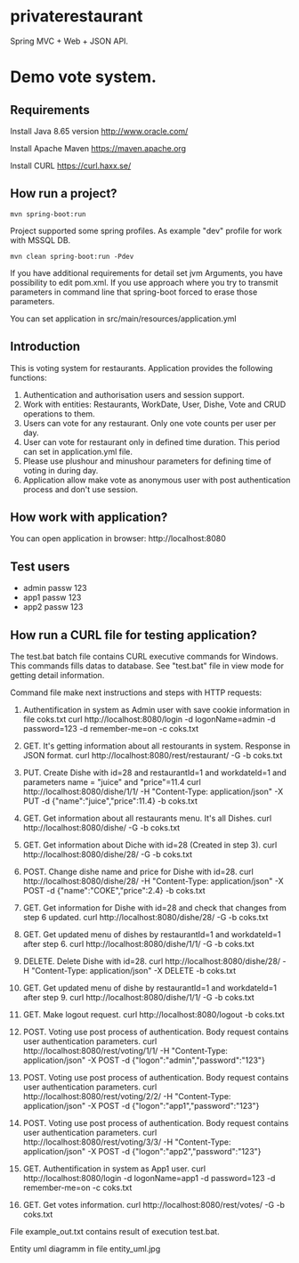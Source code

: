 # privaterestaurant

Spring MVC + Web + JSON API.
    
Demo vote system.
========================

Requirements
------------
Install Java 8.65 version
http://www.oracle.com/ 

Install Apache Maven 
https://maven.apache.org

Install CURL
https://curl.haxx.se/

 
How run a project?
--------------------------

```
mvn spring-boot:run 
```
Project supported some spring profiles. As example "dev" profile for work with MSSQL DB.

```
mvn clean spring-boot:run -Pdev
```

If you have additional requirements for detail set jvm Arguments, you have possibility to edit 
pom.xml. If you use approach where you try to transmit parameters in command line that 
spring-boot forced to erase those parameters.

You can set application in src/main/resources/application.yml


Introduction
--------------------------

This is voting system for restaurants. Application provides the following functions:

1. Authentication and authorisation users and session support.
2. Work with entities: Restaurants, WorkDate, User, Dishe, Vote and CRUD operations to them.
3. Users can vote for any restaurant. Only one vote counts per user per day.
4. User can vote for restaurant only in defined time duration. This period can set in application.yml file. 
5. Please use plushour and minushour parameters for defining time of voting in during day.
6. Application allow make vote as anonymous user with post authentication process and don't use session.
 
How work with application?
------------------------------
You can open application in browser: http://localhost:8080
 
Test users
-----------------------------
* admin passw 123
* app1  passw 123
* app2  passw 123


How run a CURL file for testing application?
--------------------------

The test.bat batch file contains CURL executive commands for Windows.
This commands fills datas to database. See "test.bat" file in view mode for getting detail information.

Command file make next instructions and steps with HTTP requests:

1. Authentification in system as Admin user with save cookie information in file coks.txt
curl http://localhost:8080/login -d logonName=admin -d password=123 -d remember-me=on -c coks.txt

2. GET. It's getting information about all restourants in system. Response in JSON format.
curl http://localhost:8080/rest/restaurant/ -G -b coks.txt 

3. PUT. Create Dishe with id=28 and restaurantId=1 and workdateId=1 and parameters name = "juice" and "price"=11.4
curl http://localhost:8080/dishe/1/1/ -H "Content-Type: application/json" -X PUT -d {\"name\":\"juice\",\"price\":11.4} -b coks.txt 

4. GET. Get information about all restaurants menu. It's all Dishes.
curl http://localhost:8080/dishe/ -G -b coks.txt 

5. GET. Get information about Diche with id=28 (Created in step 3).
curl http://localhost:8080/dishe/28/ -G -b coks.txt

6. POST. Change dishe name and price for Dishe with id=28.
curl http://localhost:8080/dishe/28/ -H "Content-Type: application/json" -X POST -d {\"name\":\"COKE\",\"price\":2.4} -b coks.txt 

7. GET. Get information for Dishe with id=28 and check that changes from step 6 updated.
curl http://localhost:8080/dishe/28/ -G -b coks.txt

8. GET. Get updated menu of dishes by restaurantId=1 and workdateId=1 after step 6.
curl http://localhost:8080/dishe/1/1/ -G -b coks.txt

9. DELETE. Delete Dishe with id=28.
curl http://localhost:8080/dishe/28/ -H "Content-Type: application/json" -X  DELETE -b coks.txt

10. GET. Get updated menu of dishe by restaurantId=1 and workdateId=1 after step 9.
curl http://localhost:8080/dishe/1/1/ -G -b coks.txt

11. GET. Make logout request.
curl http://localhost:8080/logout -b coks.txt

12. POST. Voting use post process of authentication. Body request contains user authentication parameters.
curl http://localhost:8080/rest/voting/1/1/ -H "Content-Type: application/json" -X POST -d {\"logon\":\"admin\",\"password\":\"123\"}

13. POST. Voting use post process of authentication. Body request contains user authentication parameters.
curl http://localhost:8080/rest/voting/2/2/ -H "Content-Type: application/json" -X POST -d {\"logon\":\"app1\",\"password\":\"123\"}

14. POST. Voting use post process of authentication. Body request contains user authentication parameters.
curl http://localhost:8080/rest/voting/3/3/ -H "Content-Type: application/json" -X POST -d {\"logon\":\"app2\",\"password\":\"123\"} 

15. GET. Authentification in system as App1 user.
curl http://localhost:8080/login -d logonName=app1 -d password=123 -d remember-me=on -c coks.txt

16. GET. Get votes information.
curl http://localhost:8080/rest/votes/ -G -b coks.txt


File example_out.txt contains result of execution test.bat.


Entity uml diagramm in file entity_uml.jpg



